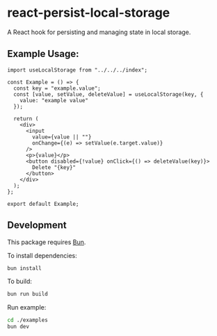 # react-persist-local-storage

A React hook for persisting and managing state in local storage.

## Example Usage:

```tsx
import useLocalStorage from "../../../index";

const Example = () => {
  const key = "example.value";
  const [value, setValue, deleteValue] = useLocalStorage(key, {
    value: "example value"
  });

  return (
    <div>
      <input
        value={value || ""}
        onChange={(e) => setValue(e.target.value)}
      />
      <p>{value}</p>
      <button disabled={!value} onClick={() => deleteValue(key)}>
        Delete "{key}"
      </button>
    </div>
  );
};

export default Example;
```

## Development

This package requires [Bun](https://bun.sh/).

To install dependencies:

```bash
bun install
```

To build:

```bash
bun run build
```

Run example:

```bash
cd ./examples
bun dev
```
